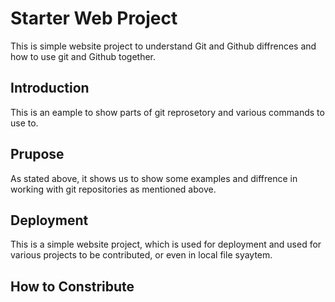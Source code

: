 # Starter Web Project

This is simple website project to understand Git and Github diffrences and how to use git and Github together.

## Introduction

This is an eample to show parts of git reprosetory and various commands to use to.

## Prupose

As stated above, it shows us to show some examples and diffrence in working with git repositories as mentioned above.

## Deployment

This is a simple website project, which is used for deployment and used for various projects to be contributed, or even in local file syaytem.

## How to Constribute
